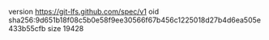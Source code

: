 version https://git-lfs.github.com/spec/v1
oid sha256:9d651b18f08c5b0e58f9ee30566f67b456c1225018d27b4d6ea505e433b55cfb
size 19428

